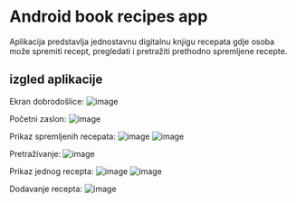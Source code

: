 # Android book recipes app
Aplikacija predstavlja jednostavnu digitalnu knjigu recepata gdje osoba može spremiti recept, pregledati i pretražiti prethodno spremljene recepte. 

## izgled aplikacije ##
Ekran dobrodošlice:
![image](https://github.com/katarinajukic/android_app/assets/133279741/d5bda38e-b930-4041-a005-41d2aaddb248)

Početni zaslon:
![image](https://github.com/katarinajukic/android_app/assets/133279741/9abe0e08-a33b-49b0-b26f-bde67909feb9)

Prikaz spremljenih recepata: 
![image](https://github.com/katarinajukic/android_app/assets/133279741/ce3883a6-4d38-4d5c-8144-31c97af2ad63) ![image](https://github.com/katarinajukic/android_app/assets/133279741/59b36ea0-ff4c-471f-b0c1-6cbc824f5f3d)

Pretraživanje:
![image](https://github.com/katarinajukic/android_app/assets/133279741/16e2ce22-32a0-4a47-aab1-11c06fe596c9)

Prikaz jednog recepta:
![image](https://github.com/katarinajukic/android_app/assets/133279741/3149cf0b-a525-457e-8e7e-f718255d387a) ![image](https://github.com/katarinajukic/android_app/assets/133279741/f2aedc93-7fa3-40b1-b521-ed4bc037f3f6)

Dodavanje recepta:
![image](https://github.com/katarinajukic/android_app/assets/133279741/ae316aec-c29c-4ea0-89e0-d1e6cc994689)




